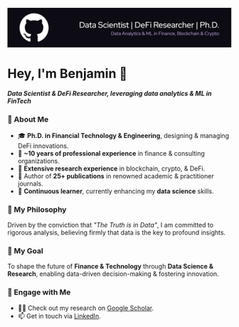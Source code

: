 ![Header](./github-header-image_copy.png)

# Hey, I'm Benjamin 👋
<h4><i>Data Scientist & DeFi Researcher, leveraging data analytics & ML in FinTech</i></h4>

### 🚀 About Me
- 🎓 **Ph.D. in Financial Technology & Engineering**, designing & managing DeFi innovations.
- 🏦 **~10 years of professional experience** in finance & consulting organizations.
- 🔗 **Extensive research experience** in blockchain, crypto, & DeFi.
- 📝 Author of **25+ publications** in renowned academic & practitioner journals.
- 🧠 **Continuous learner**, currently enhancing my **data science** skills.

### 🌟 My Philosophy <br>
Driven by the conviction that *"The Truth is in Data"*, I am committed to rigorous analysis, believing firmly that data is the key to profound insights.

### 🎯 My Goal <br>
To shape the future of **Finance & Technology** through **Data Science & Research**, enabling data-driven decision-making & fostering innovation.

### 💬 Engage with Me
- 👨‍🔬 Check out my research on [Google Scholar](https://scholar.google.com).
- 📫 Get in touch via [LinkedIn](https://www.linkedin.com).

<!--
### Hi there 👋

**bennyocean/bennyocean** is a ✨ _special_ ✨ repository because its `README.md` (this file) appears on your GitHub profile.

Here are some ideas to get you started:

- 🔭 I’m currently working on ...
- 🌱 I’m currently learning ...
- 👯 I’m looking to collaborate on ...
- 🤔 I’m looking for help with ...
- 💬 Ask me about ...
- 📫 How to reach me: ...
- 😄 Pronouns: ...
- ⚡ Fun fact: ...
-->
